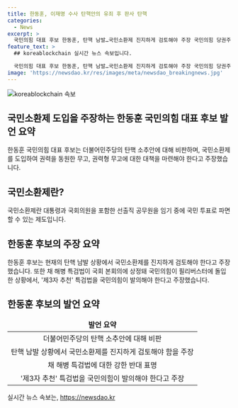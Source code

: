 ```yaml
---
title: 한동훈, 이재명 수사 탄핵안의 유죄 후 판사 탄핵
categories:
  - News
excerpt: >
  국민의힘 대표 후보 한동훈, 탄핵 남발…국민소환제 진지하게 검토해야 주장 국민의힘 당권주자 한동훈 후보는 이재명 전 대표의 수사에 관여한 검사에 대한 탄핵소추안을 비판하며 국민소환제 도입을 주장했다. 또한 특검법에 대한 의견을 제시하면서 그냥 싫다는 것은 대안이 아니다라며 대안을 모색해야 한다고 밝혔다. 현재 국회에서 논의 중인 특검법에 대한 강력한 반대 입장을 표명했다. 함축적으로 국민들에게 이번 주장의 중요성과 파장을 강조해 클릭 유도할 수 있는 요약이다.
feature_text: >
  ## koreablockchain 실시간 뉴스 속보입니다.

  국민의힘 대표 후보 한동훈, 탄핵 남발…국민소환제 진지하게 검토해야 주장 국민의힘 당권주자 한동훈 후보는 이재명 전 대표의 수사에 관여한 검사에 대한 탄핵소추안을 비판하며 국민소환제 도입을 주장했다. 또한 특검법에 대한 의견을 제시하면서 그냥 싫다는 것은 대안이 아니다라며 대안을 모색해야 한다고 밝혔다. 현재 국회에서 논의 중인 특검법에 대한 강력한 반대 입장을 표명했다. 함축적으로 국민들에게 이번 주장의 중요성과 파장을 강조해 클릭 유도할 수 있는 요약이다.
image: 'https://newsdao.kr/res/images/meta/newsdao_breakingnews.jpg'
---
```


<p><img src="https://newsdao.kr/res/images/meta/newsdao_breakingnews.jpg" alt="koreablockchain 속보" /></p>

<h2 data-ke-size="size26">국민소환제 도입을 주장하는 한동훈 국민의힘 대표 후보 발언 요약</h2>

<p data-ke-size="size16">한동훈 국민의힘 대표 후보는 더불어민주당의 탄핵 소추안에 대해 비판하며, 국민소환제를 도입하여 권력을 동원한 무고, 권력형 무고에 대한 대책을 마련해야 한다고 주장했습니다.</p>

<h2 data-ke-size="size26">국민소환제란?</h2>

<p data-ke-size="size16">국민소환제란 대통령과 국회의원을 포함한 선출직 공무원을 임기 중에 국민 투표로 파면할 수 있는 제도입니다.</p>

<h2 data-ke-size="size26">한동훈 후보의 주장 요약</h2>

<p data-ke-size="size16">한동훈 후보는 현재의 탄핵 남발 상황에서 국민소환제를 진지하게 검토해야 한다고 주장했습니다. 또한 채 해병 특검법이 국회 본회의에 상정돼 국민의힘이 필리버스터에 돌입한 상황에서, '제3자 추천' 특검법을 국민의힘이 발의해야 한다고 주장했습니다.</p>

<h2 data-ke-size="size26">한동훈 후보의 발언 요약</h2>

<table>
<thead>
<tr>
<td style="text-align: center; height: 17px;"><b>발언 요약</b></td>
</tr>
</thead>
<tbody>
<tr>
<td style="text-align: center; height: 17px;">더불어민주당의 탄핵 소추안에 대해 비판</td>
</tr>
<tr>
<td style="text-align: center; height: 17px;">탄핵 남발 상황에서 국민소환제를 진지하게 검토해야 함을 주장</td>
</tr>
<tr>
<td style="text-align: center; height: 17px;">채 해병 특검법에 대한 강한 반대 표명</td>
</tr>
<tr>
<td style="text-align: center; height: 17px;">'제3자 추천' 특검법을 국민의힘이 발의해야 한다고 주장</td>
</tr>
</tbody>
</table>

<p data-ke-size="size16"></p>
실시간 뉴스 속보는, <a href="https://newsdao.kr" rel="dofollow">https://newsdao.kr</a>


